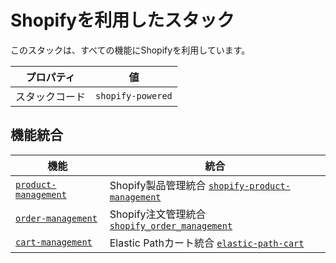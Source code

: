 # Shopifyを利用したスタック
このスタックは、すべての機能にShopifyを利用しています。

| プロパティ | 値 |
|----------|------|
| スタックコード | `shopify-powered` |

## 機能統合

| 機能 | 統合 |
|----------|------|
|  [`product-management`](../capability/product-management.md) | Shopify製品管理統合 [`shopify-product-management`](../integration/shopify-product-management.md) |
|  [`order-management`](../capability/order-management.md) | Shopify注文管理統合 [`shopify_order_management`](../integration/shopify_order_management.md) |
|  [`cart-management`](../capability/cart-management.md) | Elastic Pathカート統合 [`elastic-path-cart`](../integration/elastic-path-cart.md) |